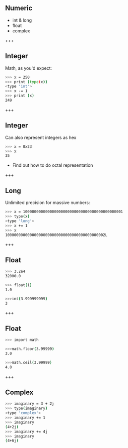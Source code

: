 ## Numeric
* int & long
* float
* complex

+++
## Integer
Math, as you'd expect:
```sh
>>> x = 250
>>> print (type(x))
<type 'int'>
>>> x -= 1
>>> print (x)
249
```

+++
## Integer
Can also represent integers as hex
```sh
>>> x = 0x23
>>> x
35
```
* Find out how to do octal representation

+++
## Long
Unlimited precision for massive numbers:
```sh
>>> x = 100000000000000000000000000000000000000000001
>>> type(x)
<type 'long'>
>>> x += 1
>>> x
100000000000000000000000000000000000000000002L
```

+++
## Float
```sh
>>> 3.2e4
32000.0

>>> float(1)
1.0

>>>int(3.999999999)
3
```

+++
## Float
```sh
>>> import math

>>>math.floor(3.99999)
3.0

>>>math.ceil(3.99999)
4.0
```

+++
## Complex
```sh
>>> imaginary = 3 + 2j
>>> type(imaginary)
<type 'complex'>
>>> imaginary += 1
>>> imaginary
(4+2j)
>>> imaginary += 4j
>>> imaginary
(4+6j)
```